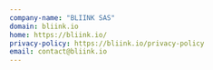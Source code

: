 ```yaml
---
company-name: "BLIINK SAS"
domain: bliink.io
home: https://bliink.io/
privacy-policy: https://bliink.io/privacy-policy
email: contact@bliink.io
---
```




